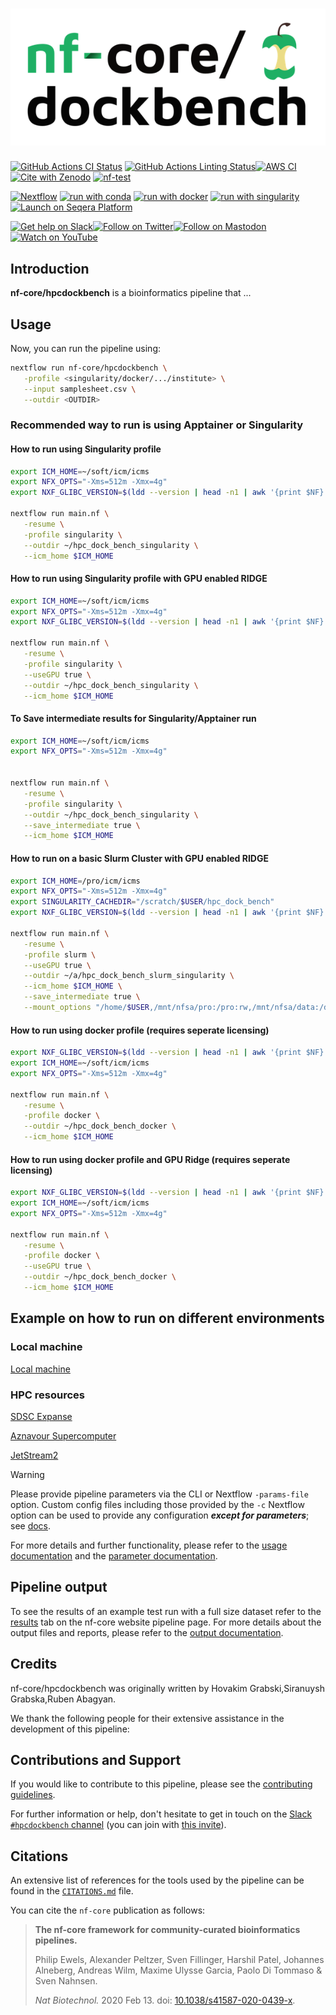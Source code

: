 <h1>
  <picture>
    <source media="(prefers-color-scheme: dark)" srcset="docs/images/nf-core-dockbench_logo_dark.png">
    <img alt="nf-core/hpcdockbench" src="docs/images/nf-core-dockbench_logo_light.png">
  </picture>
</h1>

[![GitHub Actions CI Status](https://github.com/nf-core/hpcdockbench/actions/workflows/ci.yml/badge.svg)](https://github.com/nf-core/hpcdockbench/actions/workflows/ci.yml)
[![GitHub Actions Linting Status](https://github.com/nf-core/hpcdockbench/actions/workflows/linting.yml/badge.svg)](https://github.com/nf-core/hpcdockbench/actions/workflows/linting.yml)[![AWS CI](https://img.shields.io/badge/CI%20tests-full%20size-FF9900?labelColor=000000&logo=Amazon%20AWS)](https://nf-co.re/hpcdockbench/results)[![Cite with Zenodo](http://img.shields.io/badge/DOI-10.5281/zenodo.XXXXXXX-1073c8?labelColor=000000)](https://doi.org/10.5281/zenodo.XXXXXXX)
[![nf-test](https://img.shields.io/badge/unit_tests-nf--test-337ab7.svg)](https://www.nf-test.com)

[![Nextflow](https://img.shields.io/badge/nextflow%20DSL2-%E2%89%A524.04.2-23aa62.svg)](https://www.nextflow.io/)
[![run with conda](http://img.shields.io/badge/run%20with-conda-3EB049?labelColor=000000&logo=anaconda)](https://docs.conda.io/en/latest/)
[![run with docker](https://img.shields.io/badge/run%20with-docker-0db7ed?labelColor=000000&logo=docker)](https://www.docker.com/)
[![run with singularity](https://img.shields.io/badge/run%20with-singularity-1d355c.svg?labelColor=000000)](https://sylabs.io/docs/)
[![Launch on Seqera Platform](https://img.shields.io/badge/Launch%20%F0%9F%9A%80-Seqera%20Platform-%234256e7)](https://cloud.seqera.io/launch?pipeline=https://github.com/nf-core/hpcdockbench)

[![Get help on Slack](http://img.shields.io/badge/slack-nf--core%20%23dockbench-4A154B?labelColor=000000&logo=slack)](https://nfcore.slack.com/channels/hpcdockbench)[![Follow on Twitter](http://img.shields.io/badge/twitter-%40nf__core-1DA1F2?labelColor=000000&logo=twitter)](https://twitter.com/nf_core)[![Follow on Mastodon](https://img.shields.io/badge/mastodon-nf__core-6364ff?labelColor=FFFFFF&logo=mastodon)](https://mstdn.science/@nf_core)[![Watch on YouTube](http://img.shields.io/badge/youtube-nf--core-FF0000?labelColor=000000&logo=youtube)](https://www.youtube.com/c/nf-core)

## Introduction

**nf-core/hpcdockbench** is a bioinformatics pipeline that ...

<!-- TODO nf-core:
   Complete this sentence with a 2-3 sentence summary of what types of data the pipeline ingests, a brief overview of the
   major pipeline sections and the types of output it produces. You're giving an overview to someone new
   to nf-core here, in 15-20 seconds. For an example, see https://github.com/nf-core/rnaseq/blob/master/README.md#introduction
-->

<!-- TODO nf-core: Include a figure that guides the user through the major workflow steps. Many nf-core
     workflows use the "tube map" design for that. See https://nf-co.re/docs/contributing/design_guidelines#examples for examples.   -->
<!-- TODO nf-core: Fill in short bullet-pointed list of the default steps in the pipeline -->

## Usage


Now, you can run the pipeline using:

<!-- TODO nf-core: update the following command to include all required parameters for a minimal example -->

```bash
nextflow run nf-core/hpcdockbench \
   -profile <singularity/docker/.../institute> \
   --input samplesheet.csv \
   --outdir <OUTDIR>
```



### Recommended way to run is using Apptainer or Singularity


####  How to run using Singularity profile
```bash
export ICM_HOME=~/soft/icm/icms
export NFX_OPTS="-Xms=512m -Xmx=4g"
export NXF_GLIBC_VERSION=$(ldd --version | head -n1 | awk '{print $NF}')

nextflow run main.nf \
   -resume \
   -profile singularity \
   --outdir ~/hpc_dock_bench_singularity \
   --icm_home $ICM_HOME


```


#### How to run using Singularity profile with GPU enabled RIDGE
```bash
export ICM_HOME=~/soft/icm/icms
export NFX_OPTS="-Xms=512m -Xmx=4g"
export NXF_GLIBC_VERSION=$(ldd --version | head -n1 | awk '{print $NF}')

nextflow run main.nf \
   -resume \
   -profile singularity \
   --useGPU true \
   --outdir ~/hpc_dock_bench_singularity \
   --icm_home $ICM_HOME

```


#### To Save intermediate results for Singularity/Apptainer run
```bash
export ICM_HOME=~/soft/icm/icms
export NFX_OPTS="-Xms=512m -Xmx=4g"


nextflow run main.nf \
   -resume \
   -profile singularity \
   --outdir ~/hpc_dock_bench_singularity \
   --save_intermediate true \
   --icm_home $ICM_HOME


```



#### How to run on a basic Slurm Cluster with GPU enabled RIDGE


```bash
export ICM_HOME=/pro/icm/icms
export NFX_OPTS="-Xms=512m -Xmx=4g"
export SINGULARITY_CACHEDIR="/scratch/$USER/hpc_dock_bench"
export NXF_GLIBC_VERSION=$(ldd --version | head -n1 | awk '{print $NF}')

nextflow run main.nf \
   -resume \
   -profile slurm \
   --useGPU true \
   --outdir ~/a/hpc_dock_bench_slurm_singularity \
   --icm_home $ICM_HOME \
   --save_intermediate true \
   --mount_options "/home/$USER,/mnt/nfsa/pro:/pro:rw,/mnt/nfsa/data:/data:rw,/mnt/nfsa/users:/users:rw,/mnt/nfsa/lab:/lab:rw,/home/opt/tmp:/home/opt/tmp:rw"


```


#### How to run using docker profile (requires seperate licensing)
```bash
export NXF_GLIBC_VERSION=$(ldd --version | head -n1 | awk '{print $NF}')
export ICM_HOME=~/soft/icm/icms
export NFX_OPTS="-Xms=512m -Xmx=4g"

nextflow run main.nf \
   -resume \
   -profile docker \
   --outdir ~/hpc_dock_bench_docker \
   --icm_home $ICM_HOME


```


#### How to run using docker profile and GPU Ridge (requires seperate licensing)
```bash
export NXF_GLIBC_VERSION=$(ldd --version | head -n1 | awk '{print $NF}')
export ICM_HOME=~/soft/icm/icms
export NFX_OPTS="-Xms=512m -Xmx=4g"

nextflow run main.nf \
   -resume \
   -profile docker \
   --useGPU true \
   --outdir ~/hpc_dock_bench_docker \
   --icm_home $ICM_HOME


```

## Example on how to run on different environments

### Local machine

[Local machine](docs/Local/README.md)


### HPC resources

[SDSC Expanse](docs/HPC/Expanse/README.md)

[Aznavour Supercomputer](docs/HPC/Aznavour/README.md)

[JetStream2](docs/HPC/JetStream2/README.md)



> [!WARNING]
> Please provide pipeline parameters via the CLI or Nextflow `-params-file` option. Custom config files including those provided by the `-c` Nextflow option can be used to provide any configuration _**except for parameters**_; see [docs](https://nf-co.re/docs/usage/getting_started/configuration#custom-configuration-files).

For more details and further functionality, please refer to the [usage documentation](https://nf-co.re/hpcdockbench/usage) and the [parameter documentation](https://nf-co.re/hpcdockbench/parameters).

## Pipeline output

To see the results of an example test run with a full size dataset refer to the [results](https://nf-co.re/hpcdockbench/results) tab on the nf-core website pipeline page.
For more details about the output files and reports, please refer to the
[output documentation](https://nf-co.re/hpcdockbench/output).

## Credits

nf-core/hpcdockbench was originally written by Hovakim Grabski,Siranuysh Grabska,Ruben Abagyan.

We thank the following people for their extensive assistance in the development of this pipeline:

<!-- TODO nf-core: If applicable, make list of people who have also contributed -->

## Contributions and Support

If you would like to contribute to this pipeline, please see the [contributing guidelines](.github/CONTRIBUTING.md).

For further information or help, don't hesitate to get in touch on the [Slack `#hpcdockbench` channel](https://nfcore.slack.com/channels/hpcdockbench) (you can join with [this invite](https://nf-co.re/join/slack)).

## Citations

<!-- TODO nf-core: Add citation for pipeline after first release. Uncomment lines below and update Zenodo doi and badge at the top of this file. -->
<!-- If you use nf-core/hpcdockbench for your analysis, please cite it using the following doi: [10.5281/zenodo.XXXXXX](https://doi.org/10.5281/zenodo.XXXXXX) -->

<!-- TODO nf-core: Add bibliography of tools and data used in your pipeline -->

An extensive list of references for the tools used by the pipeline can be found in the [`CITATIONS.md`](CITATIONS.md) file.

You can cite the `nf-core` publication as follows:

> **The nf-core framework for community-curated bioinformatics pipelines.**
>
> Philip Ewels, Alexander Peltzer, Sven Fillinger, Harshil Patel, Johannes Alneberg, Andreas Wilm, Maxime Ulysse Garcia, Paolo Di Tommaso & Sven Nahnsen.
>
> _Nat Biotechnol._ 2020 Feb 13. doi: [10.1038/s41587-020-0439-x](https://dx.doi.org/10.1038/s41587-020-0439-x).

